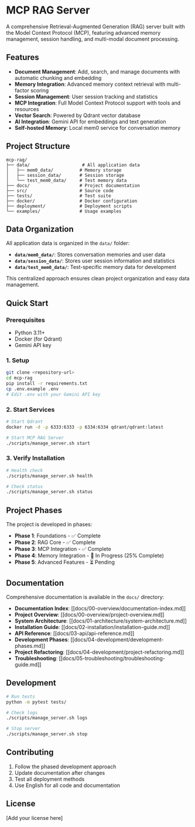 # MCP RAG Server

A comprehensive Retrieval-Augmented Generation (RAG) server built with the Model Context Protocol (MCP), featuring advanced memory management, session handling, and multi-modal document processing.

## Features

- **Document Management**: Add, search, and manage documents with automatic chunking and embedding
- **Memory Integration**: Advanced memory context retrieval with multi-factor scoring
- **Session Management**: User session tracking and statistics
- **MCP Integration**: Full Model Context Protocol support with tools and resources
- **Vector Search**: Powered by Qdrant vector database
- **AI Integration**: Gemini API for embeddings and text generation
- **Self-hosted Memory**: Local mem0 service for conversation memory

## Project Structure

```
mcp-rag/
├── data/                    # All application data
│   ├── mem0_data/          # Memory storage
│   ├── session_data/       # Session storage
│   └── test_mem0_data/     # Test memory data
├── docs/                   # Project documentation
├── src/                    # Source code
├── tests/                  # Test suite
├── docker/                 # Docker configuration
├── deployment/             # Deployment scripts
└── examples/               # Usage examples
```

## Data Organization

All application data is organized in the `data/` folder:
- **`data/mem0_data/`**: Stores conversation memories and user data
- **`data/session_data/`**: Stores user session information and statistics
- **`data/test_mem0_data/`**: Test-specific memory data for development

This centralized approach ensures clean project organization and easy data management.

## Quick Start

### Prerequisites

- Python 3.11+
- Docker (for Qdrant)
- Gemini API key

### 1. Setup

```bash
git clone <repository-url>
cd mcp-rag
pip install -r requirements.txt
cp .env.example .env
# Edit .env with your Gemini API key
```

### 2. Start Services

```bash
# Start Qdrant
docker run -d -p 6333:6333 -p 6334:6334 qdrant/qdrant:latest

# Start MCP RAG Server
./scripts/manage_server.sh start
```

### 3. Verify Installation

```bash
# Health check
./scripts/manage_server.sh health

# Check status
./scripts/manage_server.sh status
```

## Project Phases

The project is developed in phases:

- **Phase 1**: Foundations - ✅ Complete
- **Phase 2**: RAG Core - ✅ Complete
- **Phase 3**: MCP Integration - ✅ Complete
- **Phase 4**: Memory Integration - 🔄 In Progress (25% Complete)
- **Phase 5**: Advanced Features - ⏳ Pending

## Documentation

Comprehensive documentation is available in the `docs/` directory:

- **Documentation Index**: [[docs/00-overview/documentation-index.md]]
- **Project Overview**: [[docs/00-overview/project-overview.md]]
- **System Architecture**: [[docs/01-architecture/system-architecture.md]]
- **Installation Guide**: [[docs/02-installation/installation-guide.md]]
- **API Reference**: [[docs/03-api/api-reference.md]]
- **Development Phases**: [[docs/04-development/development-phases.md]]
- **Project Refactoring**: [[docs/04-development/project-refactoring.md]]
- **Troubleshooting**: [[docs/05-troubleshooting/troubleshooting-guide.md]]

## Development

```bash
# Run tests
python -m pytest tests/

# Check logs
./scripts/manage_server.sh logs

# Stop server
./scripts/manage_server.sh stop
```

## Contributing

1. Follow the phased development approach
2. Update documentation after changes
3. Test all deployment methods
4. Use English for all code and documentation

## License

[Add your license here]
